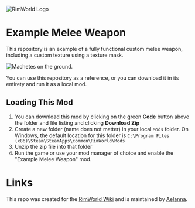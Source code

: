 ![RimWorld Logo](https://i.imgur.com/j3bN5WU.png)

# Example Melee Weapon

This repository is an example of a fully functional custom melee weapon, including a custom texture using a texture mask.

![Machetes on the ground.](https://i.imgur.com/eqZH8Pe.png)

You can use this repository as a reference, or you can download it in its entirety and run it as a local mod.

## Loading This Mod

1. You can download this mod by clicking on the green **Code** button above the folder and file listing
and clicking **Download Zip**
2. Create a new folder (name does not matter) in your local `Mods` folder. On Windows,
the default location for this folder is `C:\Program Files (x86)\Steam\SteamApps\common\RimWorld\Mods`
3. Unzip the zip file into that folder
4. Run the game or use your mod manager of choice and enable the "Example Melee Weapon" mod.

# Links

This repo was created for the [RimWorld Wiki](https://rimworldwiki.com/wiki/Main_Page) and is maintained by [Aelanna](https://www.reddit.com/user/Aelanna/).